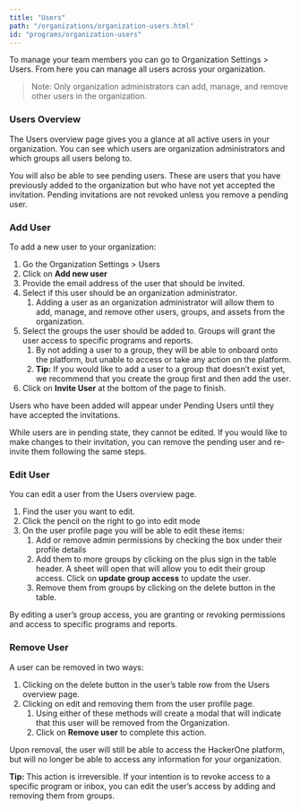 ```yaml
---
title: "Users"
path: "/organizations/organization-users.html"
id: "programs/organization-users"
---
```


To manage your team members you can go to Organization Settings > Users. From here you can manage all users across your organization.

>Note: Only organization administrators can add, manage, and remove other users in the organization.

### Users Overview

The Users overview page gives you a glance at all active users in your organization. You can see which users are organization administrators and which groups all users belong to.

You will also be able to see pending users. These are users that you have previously added to the organization but who have not yet accepted the invitation. Pending invitations are not revoked unless you remove a pending user.

### Add User

To add a new user to your organization:

1. Go the Organization Settings > Users
1. Click on **Add new user**
1. Provide the email address of the user that should be invited.
1. Select if this user should be an organization administrator.
    1. Adding a user as an organization administrator will allow them to add, manage, and remove other users, groups, and assets from the organization.
1. Select the groups the user should be added to. Groups will grant the user access to specific programs and reports.
    1. By not adding a user to a group, they will be able to onboard onto the platform, but unable to access or take any action on the platform.
    1. **Tip:** If you would like to add a user to a group that doesn’t exist yet, we recommend that you create the group first and then add the user.
1. Click on **Invite User** at the bottom of the page to finish.

Users who have been added will appear under Pending Users until they have accepted the invitations.

While users are in pending state, they cannot be edited. If you would like to make changes to their invitation, you can remove the pending user and re-invite them following the same steps.

### Edit  User

You can edit a user from the Users overview page.

1. Find the user you want to edit.
1. Click the pencil on the right to go into edit mode
1. On the user profile page you will be able to edit these items:
    1. Add or remove admin permissions by checking the box under their profile details
    1. Add them to more groups by clicking on the plus sign in the table header. A sheet will open that will allow you to edit their group access. Click on **update group access** to update the user.
    1. Remove them from groups by clicking on the delete button in the table.

By editing a user’s group access, you are granting or revoking permissions and access to specific programs and reports.

### Remove User

A user can be removed in two ways:

1. Clicking on the delete button in the user’s table row from the Users overview page.
1. Clicking on edit and removing them from the user profile page.
    1. Using either of these methods will create a modal that will indicate that this user will be removed from the Organization.
    1. Click on **Remove user** to complete this action.

Upon removal, the user will still be able to access the HackerOne platform, but will no longer be able to access any information for your organization.

**Tip:** This action is irreversible. If your intention is to revoke access to a specific program or inbox, you can edit the user’s access by adding and removing them from groups.
